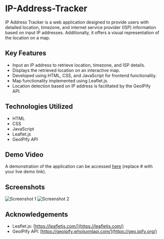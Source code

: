 # IP-Address-Tracker

IP Address Tracker is a web application designed to provide users with detailed location, timezone, and internet service provider (ISP) information based on input IP addresses. Additionally, it offers a visual representation of the location on a map.

## Key Features

- Input an IP address to retrieve location, timezone, and ISP details.
- Displays the retrieved location on an interactive map.
- Developed using HTML, CSS, and JavaScript for frontend functionality.
- Map functionality implemented using Leaflet.js.
- Location detection based on IP address is facilitated by the GeoIPify API.

## Technologies Utilized

- HTML
- CSS
- JavaScript
- Leaflet.js
- GeoIPify API

## Demo Video

A demonstration of the application can be accessed [here](#) (replace # with your live demo link).

## Screenshots

![Screenshot 1](/screenshots/screenshot1.png)
![Screenshot 2](/screenshots/screenshot2.png)

## Acknowledgements

- Leaflet.js: [https://leafletjs.com/](https://leafletjs.com/)
- GeoIPify API: [https://geoipify.whoisxmlapi.com/](https://geo.ipify.org/)
